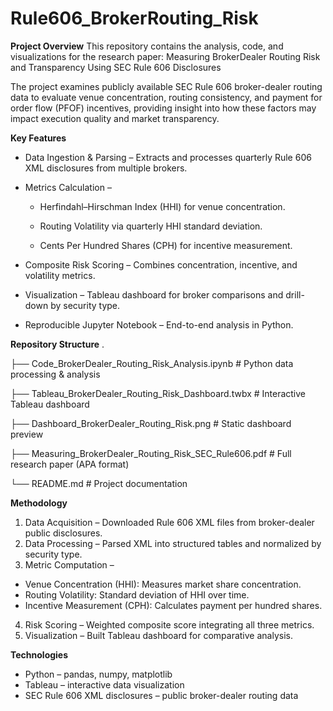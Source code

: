 # Rule606_BrokerRouting_Risk

**Project Overview**
This repository contains the analysis, code, and visualizations for the research paper:
Measuring BrokerDealer Routing Risk and Transparency Using SEC Rule 606 Disclosures

The project examines publicly available SEC Rule 606 broker-dealer routing data to evaluate venue concentration, routing consistency, and payment for order flow (PFOF) incentives, providing insight into how these factors may impact execution quality and market transparency.

**Key Features**
- Data Ingestion & Parsing – Extracts and processes quarterly Rule 606 XML disclosures from multiple brokers.

- Metrics Calculation –

  - Herfindahl–Hirschman Index (HHI) for venue concentration.

  - Routing Volatility via quarterly HHI standard deviation.

  - Cents Per Hundred Shares (CPH) for incentive measurement.

- Composite Risk Scoring – Combines concentration, incentive, and volatility metrics.

- Visualization – Tableau dashboard for broker comparisons and drill-down by security type.

- Reproducible Jupyter Notebook – End-to-end analysis in Python.


**Repository Structure**
.

├── Code_BrokerDealer_Routing_Risk_Analysis.ipynb # Python data processing & analysis

├── Tableau_BrokerDealer_Routing_Risk_Dashboard.twbx # Interactive Tableau dashboard

├── Dashboard_BrokerDealer_Routing_Risk.png # Static dashboard preview

├── Measuring_BrokerDealer_Routing_Risk_SEC_Rule606.pdf # Full research paper (APA format)

└── README.md # Project documentation

**Methodology**
1. Data Acquisition – Downloaded Rule 606 XML files from broker-dealer public disclosures.
2. Data Processing – Parsed XML into structured tables and normalized by security type.
3. Metric Computation –
  - Venue Concentration (HHI): Measures market share concentration.
  - Routing Volatility: Standard deviation of HHI over time.
  - Incentive Measurement (CPH): Calculates payment per hundred shares.
4. Risk Scoring – Weighted composite score integrating all three metrics.
5. Visualization – Built Tableau dashboard for comparative analysis.

**Technologies**
- Python – pandas, numpy, matplotlib
- Tableau – interactive data visualization
- SEC Rule 606 XML disclosures – public broker-dealer routing data

